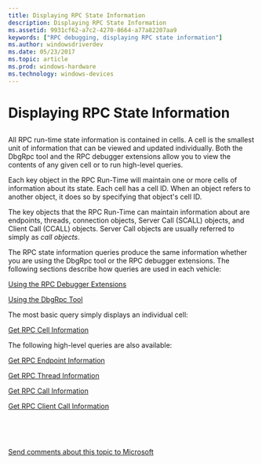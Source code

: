```yaml
---
title: Displaying RPC State Information
description: Displaying RPC State Information
ms.assetid: 9931cf62-a7c2-4270-8664-a77a82207aa9
keywords: ["RPC debugging, displaying RPC state information"]
ms.author: windowsdriverdev
ms.date: 05/23/2017
ms.topic: article
ms.prod: windows-hardware
ms.technology: windows-devices
---
```


# Displaying RPC State Information


## <span id="ddk_displaying_rpc_state_information_dbg"></span><span id="DDK_DISPLAYING_RPC_STATE_INFORMATION_DBG"></span>


All RPC run-time state information is contained in cells. A cell is the smallest unit of information that can be viewed and updated individually. Both the DbgRpc tool and the RPC debugger extensions allow you to view the contents of any given cell or to run high-level queries.

Each key object in the RPC Run-Time will maintain one or more cells of information about its state. Each cell has a cell ID. When an object refers to another object, it does so by specifying that object's cell ID.

The key objects that the RPC Run-Time can maintain information about are endpoints, threads, connection objects, Server Call (SCALL) objects, and Client Call (CCALL) objects. Server Call objects are usually referred to simply as *call objects*.

The RPC state information queries produce the same information whether you are using the DbgRpc tool or the RPC debugger extensions. The following sections describe how queries are used in each vehicle:

[Using the RPC Debugger Extensions](using-the-rpc-debugger-extensions.md)

[Using the DbgRpc Tool](using-the-dbgrpc-tool.md)

The most basic query simply displays an individual cell:

[Get RPC Cell Information](get-rpc-cell-information.md)

The following high-level queries are also available:

[Get RPC Endpoint Information](get-rpc-endpoint-information.md)

[Get RPC Thread Information](get-rpc-thread-information.md)

[Get RPC Call Information](get-rpc-call-information.md)

[Get RPC Client Call Information](get-rpc-client-call-information.md)

 

 

[Send comments about this topic to Microsoft](mailto:wsddocfb@microsoft.com?subject=Documentation%20feedback%20[debugger\debugger]:%20Displaying%20RPC%20State%20Information%20%20RELEASE:%20%285/15/2017%29&body=%0A%0APRIVACY%20STATEMENT%0A%0AWe%20use%20your%20feedback%20to%20improve%20the%20documentation.%20We%20don't%20use%20your%20email%20address%20for%20any%20other%20purpose,%20and%20we'll%20remove%20your%20email%20address%20from%20our%20system%20after%20the%20issue%20that%20you're%20reporting%20is%20fixed.%20While%20we're%20working%20to%20fix%20this%20issue,%20we%20might%20send%20you%20an%20email%20message%20to%20ask%20for%20more%20info.%20Later,%20we%20might%20also%20send%20you%20an%20email%20message%20to%20let%20you%20know%20that%20we've%20addressed%20your%20feedback.%0A%0AFor%20more%20info%20about%20Microsoft's%20privacy%20policy,%20see%20http://privacy.microsoft.com/default.aspx. "Send comments about this topic to Microsoft")





